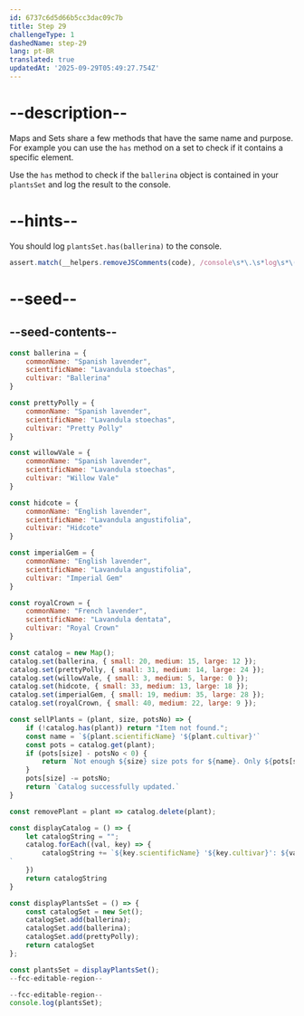 ```yaml
---
id: 6737c6d5d66b5cc3dac09c7b
title: Step 29
challengeType: 1
dashedName: step-29
lang: pt-BR
translated: true
updatedAt: '2025-09-29T05:49:27.754Z'
---
```


# --description--

Maps and Sets share a few methods that have the same name and purpose. For example you can use the `has` method on a set to check if it contains a specific element.

Use the `has` method to check if the `ballerina` object is contained in your `plantsSet` and log the result to the console.

# --hints--

You should log `plantsSet.has(ballerina)` to the console.

```js
assert.match(__helpers.removeJSComments(code), /console\s*\.\s*log\s*\(\s*plantsSet\s*\.\s*has\s*\(\s*ballerina\s*\)\s*\)/);
```

# --seed--

## --seed-contents--

```js
const ballerina = {
    commonName: "Spanish lavender",
    scientificName: "Lavandula stoechas",
    cultivar: "Ballerina"
}

const prettyPolly = {
    commonName: "Spanish lavender",
    scientificName: "Lavandula stoechas",
    cultivar: "Pretty Polly"
}

const willowVale = {
    commonName: "Spanish lavender",
    scientificName: "Lavandula stoechas",
    cultivar: "Willow Vale"
}

const hidcote = {
    commonName: "English lavender",
    scientificName: "Lavandula angustifolia",
    cultivar: "Hidcote"
}

const imperialGem = {
    commonName: "English lavender",
    scientificName: "Lavandula angustifolia",
    cultivar: "Imperial Gem"
}

const royalCrown = {
    commonName: "French lavender",
    scientificName: "Lavandula dentata",
    cultivar: "Royal Crown"
}

const catalog = new Map();
catalog.set(ballerina, { small: 20, medium: 15, large: 12 });
catalog.set(prettyPolly, { small: 31, medium: 14, large: 24 });
catalog.set(willowVale, { small: 3, medium: 5, large: 0 });
catalog.set(hidcote, { small: 33, medium: 13, large: 18 });
catalog.set(imperialGem, { small: 19, medium: 35, large: 28 });
catalog.set(royalCrown, { small: 40, medium: 22, large: 9 });

const sellPlants = (plant, size, potsNo) => {
    if (!catalog.has(plant)) return "Item not found.";
    const name = `${plant.scientificName} '${plant.cultivar}'`
    const pots = catalog.get(plant);
    if (pots[size] - potsNo < 0) {
        return `Not enough ${size} size pots for ${name}. Only ${pots[size]} left.`
    }
    pots[size] -= potsNo;
    return `Catalog successfully updated.`
}

const removePlant = plant => catalog.delete(plant);

const displayCatalog = () => {
    let catalogString = "";
    catalog.forEach((val, key) => {
        catalogString += `${key.scientificName} '${key.cultivar}': ${val.small} S, ${val.medium} M, ${val.large} L
`
    })
    return catalogString
}

const displayPlantsSet = () => {
    const catalogSet = new Set();
    catalogSet.add(ballerina);
    catalogSet.add(ballerina);
    catalogSet.add(prettyPolly);
    return catalogSet
};

const plantsSet = displayPlantsSet();
--fcc-editable-region--

--fcc-editable-region--
console.log(plantsSet);
```
